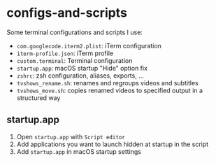 # configs-and-scripts
Some terminal configurations and scripts I use:
* `com.googlecode.iterm2.plist`: iTerm configuration
* `iterm-profile.json`: iTerm profile
* `custom.terminal`: Terminal configuration
* `startup.app`: macOS startup "Hide" option fix
* `zshrc`: zsh configuration, aliases, exports, ...
* `tvshows_rename.sh`: renames and regroups videos and subtitles
* `tvshows_move.sh`: copies renamed videos to specified output in a structured way

## startup.app
1. Open `startup.app` with `Script editor`
2. Add applications you want to launch hidden at startup in the script
3. Add `startup.app` in macOS startup settings
